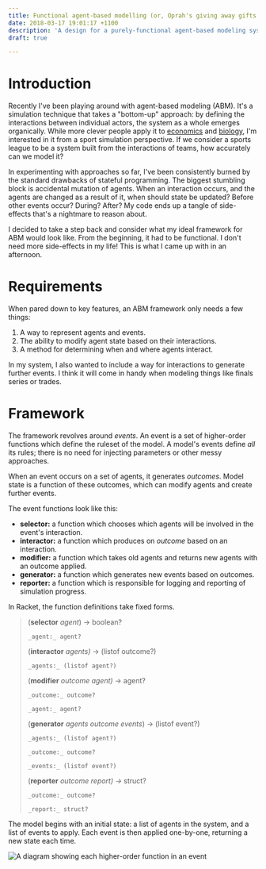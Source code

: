 ```yaml
---
title: Functional agent-based modelling (or, Oprah's giving away gifts!)
date: 2018-03-17 19:01:17 +1100
description: 'A design for a purely-functional agent-based modeling system in Racket '
draft: true

---
```

# Introduction

Recently I've been playing around with agent-based modeling (ABM). It's a simulation technique that takes a "bottom-up" approach: by defining the interactions between individual actors, the system as a whole emerges organically. While more clever people apply it to [economics](http://cress.soc.surrey.ac.uk/web/publications/books/agent-based-modelling-economics/more-information) and [biology](https://www.ncbi.nlm.nih.gov/pmc/articles/PMC3640333/), I'm interested in it from a sport simulation perspective. If we consider a sports league to be a system built from the interactions of teams, how accurately can we model it?

In experimenting with approaches so far, I've been consistently burned by the standard drawbacks of stateful programming. The biggest stumbling block is accidental mutation of agents. When an interaction occurs, and the agents are changed as a result of it, when should state be updated? Before other events occur? During? After? My code ends up a tangle of side-effects that's a nightmare to reason about.

I decided to take a step back and consider what my ideal framework for ABM would look like. From the beginning, it had to be functional. I don't need more side-effects in my life! This is what I came up with in an afternoon.

# Requirements

When pared down to key features, an ABM framework only needs a few things:

1. A way to represent agents and events.
2. The ability to modify agent state based on their interactions.
3. A method for determining when and where agents interact.

In my system, I also wanted to include a way for interactions to generate further events. I think it will come in handy when modeling things like finals series or trades.

# Framework

The framework revolves around _events_. An event is a set of higher-order functions which define the ruleset of the model. A model's events define _all_ its rules; there is no need for injecting parameters or other messy approaches.

When an event occurs on a set of agents, it generates _outcomes_. Model state is a function of these outcomes, which can modify agents and create further events.

The event functions look like this:

* **selector:** a function which chooses which agents will be involved in the event's interaction.
* **interactor:** a function which produces on _outcome_ based on an interaction.
* **modifier:** a function which takes old agents and returns new agents with an outcome applied.
* **generator:** a function which generates new events based on outcomes.
* **reporter:** a function which is responsible for logging and reporting of simulation progress.

In Racket, the function definitions take fixed forms.

> (**selector** _agent_) → boolean?
>
>     _agent:_ agent?
>
>  
>
> \(**interactor** _agents)_ → (listof outcome?)
>
>     _agents:_ (listof agent?)
>
>  
>
> \(**modifier** _outcome agent)_ → agent?
>
>     _outcome:_ outcome?
>
>     _agent:_ agent?
>
>  
>
> \(**generator** _agents outcome events_) → (listof event?)
>
>     _agents:_ (listof agent?)
>
>     _outcome:_ outcome?
>
>     _events:_ (listof event?)
>
>  
>
> \(**reporter** _outcome report) ->_ struct?
>
>     _outcome:_ outcome?
>
>     _report:_ struct?

The model begins with an initial state: a list of agents in the system, and a list of events to apply. Each event is then applied one-by-one, returning a new state each time.

![A diagram showing each higher-order function in an event](/uploads/2018/03/17/ABM.png)